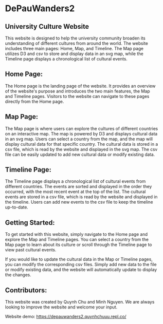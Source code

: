 # DePauWanders2
## University Culture Website
This website is designed to help the university community broaden its understanding of different cultures from around the world. 
The website includes three main pages: Home, Map, and Timeline. The Map page utilizes D3 and csv to store and display data in an svg map, 
while the Timeline page displays a chronological list of cultural events.

## Home Page: 
The Home page is the landing page of the website. 
It provides an overview of the website's purpose and introduces the two main features, 
the Map and Timeline pages. Visitors to the website can navigate to these pages directly from the Home page.

## Map Page: 
The Map page is where users can explore the cultures of different countries on an interactive map. 
The map is powered by D3 and displays cultural data in an svg map. 
Users can select a country from the map, and the map will display cultural data for that specific country.
The cultural data is stored in a csv file, which is read by the website and displayed in the svg map. 
The csv file can be easily updated to add new cultural data or modify existing data.

## Timeline Page: 
The Timeline page displays a chronological list of cultural events from different countries. 
The events are sorted and displayed in the order they occurred, with the most recent event at the top of the list.
The cultural events are stored in a csv file, which is read by the website and displayed in the timeline. 
Users can add new events to the csv file to keep the timeline up-to-date.

## Getting Started: 
To get started with this website, simply navigate to the Home page and explore the Map and Timeline pages. 
You can select a country from the Map page to learn about its culture or scroll through the Timeline page to view past cultural events.

If you would like to update the cultural data in the Map or Timeline pages, you can modify the corresponding csv files. 
Simply add new data to the file or modify existing data, and the website will automatically update to display the changes.

## Contributors: 
This website was created by Quynh Chu and Minh Nguyen. We are always looking to improve the website and welcome your input.

Website demo: https://depauwanders2.quynhchuuu.repl.co/
